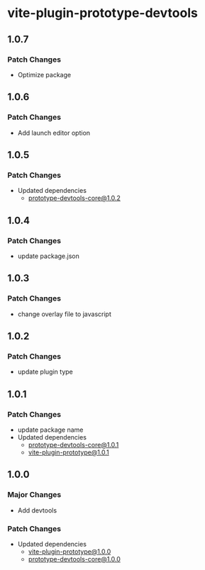 # vite-plugin-prototype-devtools

## 1.0.7

### Patch Changes

- Optimize package

## 1.0.6

### Patch Changes

- Add launch editor option

## 1.0.5

### Patch Changes

- Updated dependencies
  - prototype-devtools-core@1.0.2

## 1.0.4

### Patch Changes

- update package.json

## 1.0.3

### Patch Changes

- change overlay file to javascript

## 1.0.2

### Patch Changes

- update plugin type

## 1.0.1

### Patch Changes

- update package name
- Updated dependencies
  - prototype-devtools-core@1.0.1
  - vite-plugin-prototype@1.0.1

## 1.0.0

### Major Changes

- Add devtools

### Patch Changes

- Updated dependencies
  - vite-plugin-prototype@1.0.0
  - prototype-devtools-core@1.0.0
